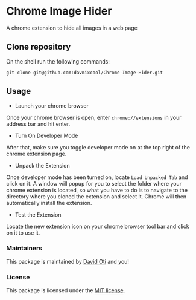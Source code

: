 # Chrome Image Hider

A chrome extension to hide all images in a web page

## Clone repository

On the shell run the following commands:

`git clone git@github.com:davmixcool/Chrome-Image-Hider.git`


## Usage

- Launch your chrome browser

Once your chrome browser is open, enter `chrome://extensions` in your address bar and hit enter.

- Turn On Developer Mode

After that, make sure you toggle developer mode on at the top right of the chrome extension page.

- Unpack the Extension

Once developer mode has been turned on, locate `Load Unpacked Tab` and click on it.
A window will popup for you to select the folder where your chrome extension is located, so what you have to do is to navigate to the directory where you cloned the extension and select it. Chrome will then automatically install the extension.

- Test the Extension

Locate the new extension icon on your chrome browser tool bar and click on it to use it.

### Maintainers

This package is maintained by [David Oti](http://github.com/davmixcool) and you!

### License

This package is licensed under the [MIT license](https://github.com/davmixcool/Chrome-Image-Hider/blob/master/LICENSE).
